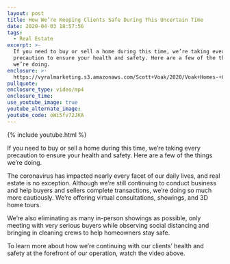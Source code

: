 ```yaml
---
layout: post
title: How We’re Keeping Clients Safe During This Uncertain Time
date: 2020-04-03 18:57:56
tags:
  - Real Estate
excerpt: >-
  If you need to buy or sell a home during this time, we’re taking every
  precaution to ensure your health and safety. Here are a few of the things
  we’re doing.
enclosure: >-
  https://vyralmarketing.s3.amazonaws.com/Scott+Voak/2020/Voak+Homes-+Coronavirus.mp4
pullquote:
enclosure_type: video/mp4
enclosure_time:
use_youtube_image: true
youtube_alternate_image:
youtube_code: oWi5fv72JKA
---
```


{% include youtube.html %}

If you need to buy or sell a home during this time, we’re taking every precaution to ensure your health and safety. Here are a few of the things we’re doing.

The coronavirus has impacted nearly every facet of our daily lives, and real estate is no exception. Although we’re still continuing to conduct business and help buyers and sellers complete transactions, we’re doing so much more cautiously. We’re offering virtual consultations, showings, and 3D home tours.

We’re also eliminating as many in-person showings as possible, only meeting with very serious buyers while observing social distancing and bringing in cleaning crews to help homeowners stay safe.

To learn more about how we’re continuing with our clients’ health and safety at the forefront of our operation, watch the video above.